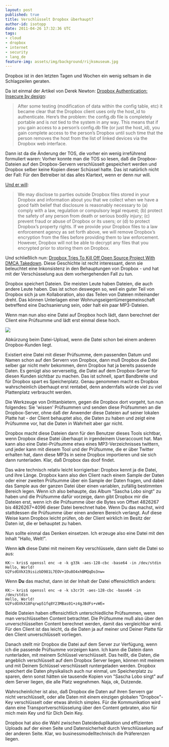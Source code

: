 ```yaml
---
layout: post
published: true
title: Verschlüsselt Dropbox überhaupt?
author-id: isotopp
date: 2011-04-26 17:32:36 UTC
tags:
- cloud
- dropbox
- internet
- security
- lang_de
feature-img: assets/img/background/rijksmuseum.jpg
---
```

Dropbox ist in den letzten Tagen und Wochen ein wenig seltsam in die
Schlagzeilen geraten.

Da ist einmal der Artikel von Derek Newton: 
[Dropbox Authentication: Insecure by design](http://dereknewton.com/2011/04/dropbox-authentication-static-host-ids/): 
>  After some testing (modification of data within the config table, etc) it
> became clear that the Dropbox client uses only the host_id to
> authenticate. Here’s the problem: the config.db file is completely
> portable and is *not* tied to the system in any way. This means that if
> you gain access to a person’s config.db file (or just the host_id), you
> gain complete access to the person’s Dropbox until such time that the
> person removes the host from the list of linked devices via the Dropbox
> web interface.


Dann ist da die Änderung der TOS, die vorher ein wenig irreführend
formuliert waren: Vorher konnte man die TOS so lesen, daß die
Dropbox-Dateien auf den Dropbox-Servern verschlüsselt gespeichert werden und
Dropbox selber keine Kopien dieser Schüssel hatte. Das ist natürlich nicht
der Fall: Für den Betreiber ist das alles Klartext, wenn er denn nur will.

[Und er will](http://blog.dropbox.com/?p=735): 
>  We may disclose to parties outside Dropbox files stored in your Dropbox
> and information about you that we collect when we have a good faith belief
> that disclosure is reasonably necessary to (a) comply with a law,
> regulation or compulsory legal request; (b) protect the safety of any
> person from death or serious bodily injury; (c) prevent fraud or abuse of
> Dropbox or its users; or (d) to protect Dropbox’s property rights. If we
> provide your Dropbox files to a law enforcement agency as set forth above,
> we will remove Dropbox’s encryption from the files before providing them
> to law enforcement. However, Dropbox will not be able to decrypt any files
> that you encrypted prior to storing them on Dropbox.


Und schließlich nun: 
[Dropbox Tries To Kill Off Open Source Project With DMCA Takedown](http://www.techdirt.com/articles/20110425/15541514030/dropbox-tries-to-kill-off-open-source-project-with-dmca-takedown.shtml). 
Diese Geschichte ist recht interessant, denn sie beleuchtet eine
Inkonsistenz in den Behauptungen von Dropbox - und hat mit der
Verschüsselung aus dem vorhergehenden Fall zu tun.

Dropbox speichert Dateien. Die meisten Leute haben Dateien, die auch andere
Leute haben. Das ist schon deswegen so, weil ein guter Teil von Dropbox sich
ja um Kollaboration, also das Teilen von Dateien miteinander dreht. Das
können Unterlagen einer Wohnungseigentümergemeinschaft betreffend eine
Dachsanierung sein, oder halt ein paar MP3-Dateien.

Wenn man nun also eine Datei auf Dropbox hoch lädt, dann berechnet der
Client eine Prüfsumme und lädt erst einmal diese hoch.

![](/uploads/sascha_lobo_singt.png)

Abkürzung beim Datei-Upload, wenn die Datei schon bei einem anderen
Dropbox-Kunden liegt.

Existiert eine Datei mit dieser Prüfsumme, dem passenden Datum und Namen
schon auf den Servern von Dropbox, dann muß Dropbox die Datei selber gar
nicht mehr bekommen, denn Dropbox hat ja bereits passende Daten. Es genügt
also serverseitig, die Datei auf dem Dropbox-Server für diesen Kunden
sichtbar zu machen. Das ist schnell, spart Bandbreite und für Dropbox spart
es Speicherplatz. Genau genommen macht es Dropbox wahrscheinlich überhaupt
erst rentabel, denn andernfalls würde viel zu viel Plattenplatz verbraucht
werden.

Die Werkzeuge von Drittanbietern, gegen die Dropbox dort vorgeht, tun nun
folgendes: Sie 'wissen' Prüfsummen und senden diese Prüfsummen an die
Dropbox-Server, ohne daß der Anwender diese Dateien auf seiner lokalen
Platte hat - der Client behauptet also, die Daten zu haben und zeigt eine
Prüfsumme vor, hat die Daten in Wahrheit aber gar nicht.

Dropbox macht diese Dateien dann für den Benutzer dieses Tools sichtbar,
wenn Dropbox diese Datei überhaupt in irgendeinem Useraccount hat. Man kann
also eine Datei-Prüfsumme etwa eines MP3-Verzeichnisses twittern, und jeder
kann mit diesem Tool und der Prüfsumme, die er über Twitter erhalten hat,
dann diese MP3s in seine Dropbox importieren und sie sich dann runterladen.
Klar, daß Dropbox das doof findet.

Das wäre technisch relativ leicht korrigierbar: Dropbox kennt ja die Datei,
und ihre Länge. Dropbox kann also den Client nach einem Sample der Daten
oder einer zweiten Prüfsumme über ein Sample der Daten fragen, und dabei das
Sample aus der ganzen Datei über einen variablen, zufällig bestimmten
Bereich legen. Wenn ich also behaupte, das Album "Sascha Lobo singt" zu
haben und die Prüfsumme dafür vorzeige, dann gibt Dropbox mir die Dateien
erst, wenn ich die Prüfsumme über die Bytes von Offset 4826267 bis
4826267+4096  dieser Datei berechnet habe. Wenn Du das machst, wird
stattdessen die Prüfsumme über einen anderen Bereich verlangt. Auf diese
Weise kann Dropbox leicht prüfen, ob der Client wirklich im Besitz der Daten
ist, die er behauptet zu haben.

Nun sollte einmal das Denken einsetzen. Ich erzeuge also eine Datei mit den
Inhalt "Hallo, Welt!".

Wenn **ich** diese Datei mit meinem Key verschlüssele, dann sieht die Datei so aus: 
```console
KK:~ kris$ openssl enc -e -k g33k -aes-128-cbc -base64 -in /dev/stdin
Hello, World!
U2FsdGVkX19isizbD981L7EOV+1Ou8O4xhBMQqDo3nw=
```


Wenn **Du** das machst, dann ist der Inhalt der Datei offensichtlich anders: 
```console
KK:~ kris$ openssl enc -e -k s3cr3t -aes-128-cbc -base64 -in /dev/stdin
Hello, World!
U2FsdGVkX18Fqrwp51fq8Y23MBas01+z4gJBdFs+vWE=
```

Beide Dateien haben offensichtlich unterschiedliche Prüfsummen, wenn man
verschlüsselten Content betrachtet. Die Prüfsumme muß also über den
unverschlüsselten Content berechnet werden, damit das vergleichbar wird. Für
den Client ist das leicht, da die Daten ja auf meiner und Deiner Platte für
den Client unverschlüsselt vorliegen.

Danach stellt mir Dropbox die Datei auf dem Server zur Verfügung, wenn ich
die passende Prüfsumme vorzeigen kann. Ich kann die Datein dann runterladen,
mit meinem Schlüssel verschlüsselt. Das heißt, die Daten, die angeblich
verschlüsselt auf dem Dropbox Server liegen, können mit meinem und mit
Deinem Schlüssel verschlüsselt runtergeladen werden. Dropbox speichert die
Daten physikalisch auch nur einmal, um Speicherplatz zu sparen, denn sonst
hätten sie tausende Kopien von "Sascha Lobo singt" auf dem Server liegen,
die alle Platz wegnehmen. Naja, ok, Dutzende.

Wahrscheinlicher ist also, daß Dropbox die Daten auf ihren Servern gar nicht
verschlüsselt, oder alle Daten mit einem einzigen globalen "Dropbox"-Key
verschlüsselt oder etwas ähnlich simples. Für die Kommunikation wird dann
eine Transportverschlüsselung über den Content gebraten, also für mich mein
Key und für Dich Dein Key.

Dropbox hat also die Wahl zwischen Dateideduplikation und effizienten
Uploads auf der einen Seite und Datensicherheit durch Verschlüsselung auf
der anderen Seite. Klar, wo businessmodelltechnisch die Präferenzen liegen.
